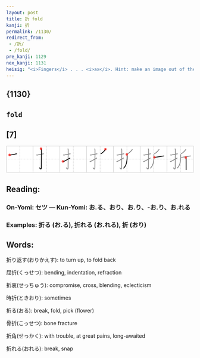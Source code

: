 ```yaml
---
layout: post
title: 折 fold
kanji: 折
permalink: /1130/
redirect_from:
 - /折/
 - /fold/
pre_kanji: 1129
nex_kanji: 1131
heisig: "<i>Fingers</i> . . . <i>ax</i>. Hint: make an image out of the Japanese art of &quot;origami&quot; (paper-<b>folding</b>)."
---
```


## {1130}

## `fold`

## [7]

<div class="stroke"><img src="../images/E68A98.png" /></div>

## Reading:

### On-Yomi: セツ &mdash; Kun-Yomi: お.る、おり、お.り、-お.り、お.れる

### Examples: 折る (お.る), 折れる (お.れる), 折 (おり)

## Words:

折り返す(おりかえす): to turn up, to fold back

屈折(くっせつ): bending, indentation, refraction

折衷(せっちゅう): compromise, cross, blending, eclecticism

時折(ときおり): sometimes

折る(おる): break, fold, pick (flower)

骨折(こっせつ): bone fracture

折角(せっかく): with trouble, at great pains, long-awaited

折れる(おれる): break, snap
